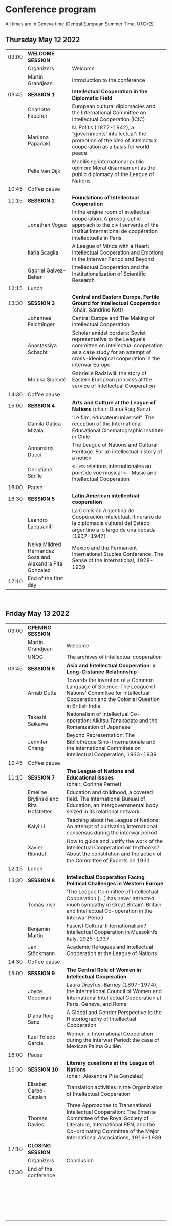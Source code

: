# Conference program

All times are in Geneva time (Central European Summer Time, UTC+2)

## Thursday May 12 2022

|  |  |  |
| --- | --- | --- |
| 09:00 | **WELCOME SESSION** |  
|| Organizers | Welcome | 
|| Martin Grandjean | Introduction to the conference |
| 09:45 | **SESSION 1** | **Intellectual Cooperation in the Diplomatic Field** | 
|| Charlotte Faucher | European cultural diplomacies and the International Committee on Intellectual Cooperation (ICIC) | 
|| Marilena Papadaki | N. Politis (1872-1942), a “governments’ intellectual’: the promotion of the idea of intellectual cooperation as a basis for world peace |
||Pelle Van Dijk | Mobilising international public opinion: Moral disarmament as the public diplomacy of the League of Nations | 
| 10:45 | Coffee pause	
| 11:15 | **SESSION 2** | **Foundations of Intellectual Cooperation** | 
|| Jonathan Voges | In the engine room of intellectual cooperation. A prosographic approach to the civil servants of the Institut international de coopération intellectuelle in Paris | 
|| Ilaria Scaglia | A League of Minds with a Heart: Intellectual Cooperation and Emotions in the Interwar Period and Beyond | 
|| Gabriel Galvez-Behar | Intellectual Cooperation and the Institutionalization of Scientific Research | 
| 12:15 | Lunch | |
| 13:30 | **SESSION 3** | **Central and Eastern Europe, Fertile Ground for Intellectual Cooperation** (chair: Sandrine Kott)| 
|| Johannes Feichtinger | Central Europe and The Making of Intellectual Cooperation |
|| Anastassiya Schacht | Scholar amidst borders: Soviet representative to the League's committee on intellectual cooperation as a case study for an attempt of cross-ideological cooperation in the interwar Europe | 
|| Monika Šipelytė | Gabrielle Radziwill: the story of Eastern European princess at the service of Intellectual Cooperation | 
| 14:30 | Coffee pause | 
| 15:00 | **SESSION 4** | **Arts and Culture at the League of Nations** (chair: Diana Roig Sanz) | 
|| Camila Gatica Mizala | ‘Le film, éducateur universel”. The reception of the International Educational Cinematographic Institute in Chile | 
|| Annamaria Ducci | The League of Nations and Cultural Heritage. For an intellectual history of a notion | 
|| Christiane Sibille | « Les relations internationales au point de vue musical » – Music and Intellectual Cooperation | 
| 16:00 | Pause	| 
| 16:30 | **SESSION 5** | **Latin American intellectual cooperation** | 
|| Leandro Lacquaniti | La Comisión Argentina de Cooperación Intelectual. Itinerario de la diplomacia cultural del Estado argentino a lo largo de una década (1937-1947) |
|| Nelva Mildred Hernandez Sosa and Alexandra Pita Gonzalez | Mexico and the Permanent International Studies Conference. The Sense of the International, 1928-1939 |
| 17:10 | End of the first day | 

<br/>

## Friday May 13 2022

|  |  |  |
| --- | --- | --- |
| 09:00 | **OPENING SESSION** | 
|| Martin Grandjean | Welcome |
|| UNOG | The archives of intellectual cooperation |
| 09:45 | **SESSION 6** | **Asia and Intellectual Cooperation: a Long-Distance Relationship** |
|| Arnab Dutta | Towards the Invention of a Common Language of Science: The League of Nations’ Committee for Intellectual Cooperation and the Colonial Question in British India |
|| Takashi Saikawa | Nationalism of Intellectual Co-operation: Aikitsu Tanakadate and the Romanization of Japanese |
|| Jennifer Chang | Beyond Representation: The Bibliothèque Sino-Internationale and the International Committee on Intellectual Cooperation, 1933-1939 |
| 10:45 | Coffee pause |
| 11:15 | **SESSION 7** | **The League of Nations and Educational Issues** (chair: Corinne Pernet) |
|| Emeline Brylinski and Rita Hofstetter | Education and childhood, a coveted field. The International Bureau of Education, an intergovernmental body seized in its relational network |
|| Kaiyi Li | Teaching about the League of Nations: An attempt of cultivating international consensus during the interwar period |
|| Xavier Riondet | How to guide and justify the work of the Intellectual Cooperation on textbooks? About the constitution and the action of the Committee of Experts de 1931 |
| 12:15 | Lunch	|
| 13:30 |	**SESSION 8** |	**Intellectual Cooperation Facing Political Challenges in Western Europe** |
|| Tomás Irish | ‘The League Committee of Intellectual Cooperation […] has never attracted much sympathy in Great Britain’: Britain and Intellectual Co-operation in the Interwar Period |
|| Benjamin Martin | Fascist Cultural Internationalism? Intellectual Cooperation in Mussolini’s Italy, 1925-1937 |
|| Jan Stöckmann | Academic Refugees and Intellectual Cooperation at the League of Nations
| 14:30 | Coffee pause	
| 15:00 |	**SESSION 9** | **The Central Role of Women in Intellectual Cooperation** |
|| Joyce Goodman | Laura Dreyfus-Barney (1897-1974), the International Council of Women and International Intellectual Cooperation at Paris, Geneva, and Rome |
|| Diana Roig Sanz | A Global and Gender Perspective to the Historiography of Intellectual Cooperation |
|| Itzel Toledo Garcia | Women in International Cooperation during the Interwar Period: the case of Mexican Palma Guillén |
| 16:00 | Pause	
| 16:30 | **SESSION 10** | **Literary questions at the League of Nations** (chair: Alexandra Pita Gonzalez) |
|| Elisabet Carbo-Catalan | Translation activities in the Organization of Intellectual Cooperation |
|| Thomas Davies | Three Approaches to Transnational Intellectual Cooperation: The Entente Committee of the Royal Society of Literature, International PEN, and the Co-ordinating Committee of the Major International Associations, 1916-1939 |
| 17:10 | **CLOSING SESSION** |
|| Organizers | Conclusion |
| 17:30 | End of the conference	|
| | &nbsp; &nbsp; &nbsp; &nbsp; &nbsp; &nbsp; &nbsp; &nbsp; &nbsp; &nbsp; &nbsp; &nbsp; &nbsp; &nbsp; &nbsp; &nbsp; &nbsp; &nbsp; &nbsp; &nbsp; &nbsp; &nbsp; &nbsp; &nbsp; &nbsp; &nbsp; &nbsp; &nbsp; &nbsp; &nbsp; &nbsp; &nbsp; &nbsp; &nbsp; &nbsp; &nbsp; &nbsp; &nbsp; &nbsp; &nbsp; &nbsp; &nbsp; &nbsp; &nbsp; &nbsp; &nbsp; &nbsp; &nbsp; &nbsp; &nbsp; &nbsp; &nbsp; &nbsp; &nbsp; &nbsp; &nbsp; &nbsp; &nbsp; &nbsp; &nbsp; &nbsp; &nbsp; |
